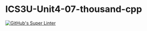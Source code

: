 # ICS3U-Unit4-07-thousand-cpp


[![GitHub's Super Linter](https://github.com/Rohnin-Barrette/ICS3U-Unit4-07-thousand-cpp/workflows/GitHub's%20Super%20Linter/badge.svg)](https://github.com/Rohnin-Barrette/ICS3U-Unit4-07-thousand-cpp/actions)
